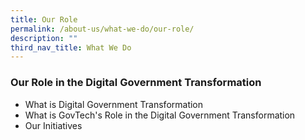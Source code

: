 ```yaml
---
title: Our Role
permalink: /about-us/what-we-do/our-role/
description: ""
third_nav_title: What We Do
---
```

### **Our Role in the Digital Government Transformation**


- What is Digital Government Transformation
- What is GovTech's Role in the Digital Government Transformation
- Our Initiatives